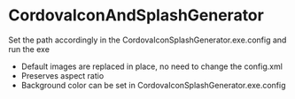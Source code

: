 # CordovaIconAndSplashGenerator

Set the path accordingly in the CordovaIconSplashGenerator.exe.config and run the exe <br />
* Default images are replaced in place, no need to change the config.xml<br />
* Preserves aspect ratio<br />
* Background color can be set in CordovaIconSplashGenerator.exe.config
